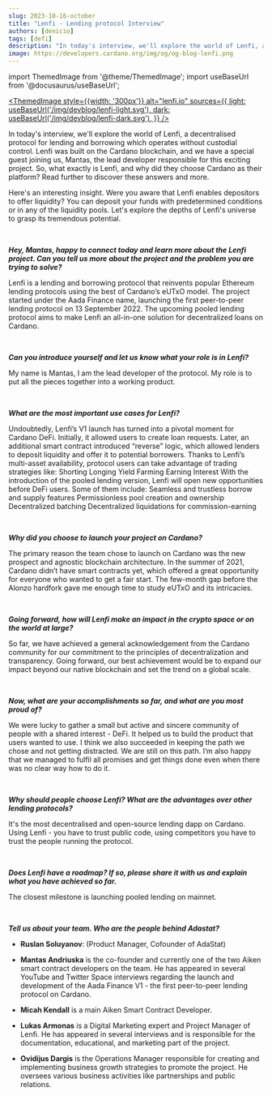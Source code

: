 ```yaml
---
slug: 2023-10-16-october
title: "Lenfi - Lending protocol Interview"
authors: [denicio]
tags: [defi]
description: "In today's interview, we'll explore the world of Lenfi, a decentralised protocol for lending and borrowing which operates without custodial control. Lenfi was built on the Cardano blockchain and we have a special guest joining us, Mantas, the lead developer responsible for this exciting project. So, what exactly is Lenfi and why did they choose Cardano as their platform? Read further to discover these answers and more."
image: https://developers.cardano.org/img/og/og-blog-lenfi.png
---
```


import ThemedImage from '@theme/ThemedImage';
import useBaseUrl from '@docusaurus/useBaseUrl';

 [<ThemedImage
style={{width: '300px'}}
alt="lenfi.io"
sources={{
    light: useBaseUrl('/img/devblog/lenfi-light.svg'),
    dark: useBaseUrl('/img/devblog/lenfi-dark.svg'),
  }}
/>](https://lenfi.io)

In today's interview, we'll explore the world of Lenfi, a decentralised protocol for lending and borrowing which operates without custodial control. Lenfi was built on the Cardano blockchain, and we have a special guest joining us, Mantas, the lead developer responsible for this exciting project. So, what exactly is Lenfi, and why did they choose Cardano as their platform? Read further to discover these answers and more.

Here's an interesting insight. Were you aware that Lenfi enables depositors to offer liquidity? You can deposit your funds with predetermined conditions or in any of the liquidity pools.  Let's explore the depths of Lenfi's universe to grasp its tremendous potential. 


<!-- truncate -->
<br />

**_Hey, Mantas, happy to connect today and learn more about the Lenfi project. Can you tell us more about the project and the problem you are trying to solve?_**

Lenfi is a lending and borrowing protocol that reinvents popular Ethereum lending protocols using the best of Cardano’s eUTxO model. The project started under the Aada Finance name, launching the first peer-to-peer lending protocol on 13 September 2022. The upcoming pooled lending protocol aims to make Lenfi an all-in-one solution for decentralized loans on Cardano.


<br />

**_Can you introduce yourself and let us know what your role is in Lenfi?_**

My name is Mantas, I am the lead developer of the protocol. My role is to put all the pieces together into a working product. 


<br />

**_What are the most important use cases for Lenfi?_**

Undoubtedly, Lenfi’s V1 launch has turned into a pivotal moment for Cardano DeFi. Initially, it allowed users to create loan requests. Later, an additional smart contract introduced “reverse” logic, which allowed lenders to deposit liquidity and offer it to potential borrowers. Thanks to Lenfi’s multi-asset availability, protocol users can take advantage of trading strategies like:
Shorting
Longing
Yield Farming
Earning Interest
With the introduction of the pooled lending version, Lenfi will open new opportunities before DeFi users. Some of them include:
Seamless and trustless borrow and supply features
Permissionless pool creation and ownership
Decentralized batching
Decentralized liquidations for commission-earning


<br />

**_Why did you choose to launch your project on Cardano?_**

The primary reason the team chose to launch on Cardano was the new prospect and agnostic blockchain architecture. In the summer of 2021, Cardano didn’t have smart contracts yet, which offered a great opportunity for everyone who wanted to get a fair start. The few-month gap before the Alonzo hardfork gave me enough time to study eUTxO and its intricacies.


<br />

**_Going forward, how will Lenfi make an impact in the crypto space or on the world at large?_**

So far, we have achieved a general acknowledgement from the Cardano community for our commitment to the principles of decentralization and transparency. Going forward, our best achievement would be to expand our impact beyond our native blockchain and set the trend on a global scale.


<br />

**_Now, what are your accomplishments so far, and what are you most proud of?_**

We were lucky to gather a small but active and sincere community of people with a shared interest - DeFi. It helped us to build the product that users wanted to use. I think we also succeeded in keeping the path we chose and not getting distracted. We are still on this path. I’m also happy that we managed to fulfil all promises and get things done even when there was no clear way how to do it.


<br />

**_Why should people choose Lenfi? What are the advantages over other lending protocols?_**

It's the most decentralised and open-source lending dapp on Cardano. Using Lenfi - you have to trust public code, using competitors you have to trust the people running the protocol.


<br />

**_Does Lenfi have a roadmap? If so, please share it with us and explain what you have achieved so far._**

The closest milestone is launching pooled lending on mainnet.


<br />

**_Tell us about your team. Who are the people behind Adastat?_**

- **Ruslan Soluyanov**: (Product Manager, Cofounder of AdaStat)

- **Mantas Andriuska** is the co-founder and currently one of the two Aiken smart contract developers on the team. He has appeared in several YouTube and Twitter Space interviews regarding the launch and development of the Aada Finance V1 - the first peer-to-peer lending protocol on Cardano.

- **Micah Kendall** is a main Aiken Smart Contract Developer.

- **Lukas Armonas** is a Digital Marketing expert and Project Manager of Lenfi. He has appeared in several interviews and is responsible for the documentation, educational, and marketing part of the project.

- **Ovidijus Dargis** is the Operations Manager responsible for creating and implementing business growth strategies to promote the project. He oversees various business activities like partnerships and public relations.
